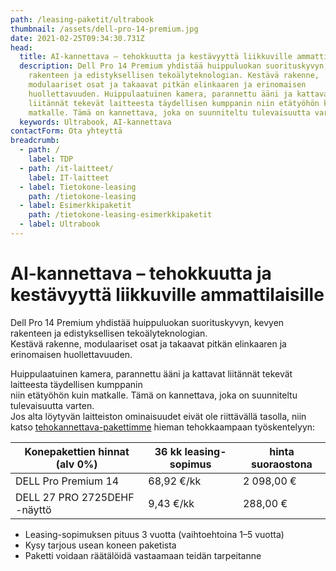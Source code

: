 ```yaml
---
path: /leasing-paketit/ultrabook
thumbnail: /assets/dell-pro-14-premium.jpg
date: 2021-02-25T09:34:30.731Z
head:
  title: AI-kannettava – tehokkuutta ja kestävyyttä liikkuville ammattilaisille
  description: Dell Pro 14 Premium yhdistää huippuluokan suorituskyvyn, kevyen
    rakenteen ja edistyksellisen tekoälyteknologian. Kestävä rakenne,
    modulaariset osat ja takaavat pitkän elinkaaren ja erinomaisen
    huollettavuuden. Huippulaatuinen kamera, parannettu ääni ja kattavat
    liitännät tekevät laitteesta täydellisen kumppanin niin etätyöhön kuin
    matkalle. Tämä on kannettava, joka on suunniteltu tulevaisuutta varten.
  keywords: Ultrabook, AI-kannettava
contactForm: Ota yhteyttä
breadcrumb:
  - path: /
    label: TDP
  - path: /it-laitteet/
    label: IT-laitteet
  - label: Tietokone-leasing
    path: /tietokone-leasing
  - label: Esimerkkipaketit
    path: /tietokone-leasing-esimerkkipaketit
  - label: Ultrabook
---
```

# AI-kannettava – tehokkuutta ja kestävyyttä liikkuville ammattilaisille

Dell Pro 14 Premium yhdistää huippuluokan suorituskyvyn, kevyen rakenteen ja edistyksellisen tekoälyteknologian.\
Kestävä rakenne, modulaariset osat ja takaavat pitkän elinkaaren ja erinomaisen huollettavuuden.  

Huippulaatuinen kamera, parannettu ääni ja kattavat liitännät tekevät laitteesta täydellisen kumppanin\
niin etätyöhön kuin matkalle. Tämä on kannettava, joka on suunniteltu tulevaisuutta varten.\
Jos alta löytyvän laitteiston ominaisuudet eivät ole riittävällä tasolla, niin katso [tehokannettava-pakettimme](/leasing-paketit/tehokannettava) hieman tehokkaampaan työskentelyyn:

| Konepakettien hinnat (alv 0%) | 36 kk leasing-sopimus | hinta suoraostona |
| ----------------------------- | --------------------- | ----------------- |
| DELL Pro Premium 14           | 68,92 €/kk            | 2 098,00 €        |
| DELL 27 PRO 2725DEHF -näyttö  | 9,43 €/kk             | 288,00 €          |

* Leasing-sopimuksen pituus 3 vuotta (vaihtoehtoina 1–5 vuotta)  
* Kysy tarjous usean koneen paketista  
* Paketti voidaan räätälöidä vastaamaan teidän tarpeitanne

<Cards
  cardsPerRow="2"
  cards='\[
    {
      "bgColor": "lightest",
      "title": "DELL Pro 14 Premium AI-PC",
      "linkBgColor": "darkest",
      "image": "/assets/dell-pro-14-premium.jpg",
      "content": "\*\*Dell Pro 14 Premium\*\* edustaa Dellin uusinta ammattitason kannettavien sarjaa, joka korvaa edeltävän Latitude 7450 -sarjan. Kevyt ja kompakti Dell Pro 14 Premium yhdistää tyylikkään muotoilun, kestävyyden ja erinomaisen suorituskyvyn, tehden siitä täydellisen työkalun liikkuvalle ammattilaiselle. Laite on varustettu Intel Core Ultra 200V -sarjan prosessoreilla, jotka tarjoavat suorituskykyä ja energiatehokkuutta sekä tehokkaita tekoälyominaisuuksia. Tämä AI-PC mahdollistaa Copilot+ -kokemukset, jotka vievät tuottavuuden uudelle tasolle.\n\nRunko täyttää MIL-STD-810H-standardin vaatimukset, mikä tekee siitä erinomaisen valinnan paljon liikkuvalle käyttäjälle. Lisäksi Dell Pro 14 Premium on maailman ensimmäinen kaupallinen PC, joka on varustettu modulaarisella USB-C-portilla. Tämä mahdollistaa jopa neljä kertaa paremman vääntölujuuden ja jopa 33 kertaa paremman iskunkestävyyden, mikä parantaa laitteen kestävyyttä ja mahdollistaa helpommat korjaukset.\n\nVideopuhelut sujuvat saumattomasti laitteen vakiovarusteena olevan 8 MP + IR HDR -kameran ansiosta, joka tarjoaa kristallinkirkkaan kuvan ja eloisan visuaalisen laadun kaikissa valaistusolosuhteissa. Paranneltu äänentoistojärjestelmä, jossa on kaksi yläpuolelta ja kaksi alapuolelta ääntä lähettävää kaiutinta, mikä varmistaa selkeämmät kokouspuhelut ja ensiluokkaisen äänenlaadun.\n\nPro 14 Premium sisältää myös Dell Pro AI Studion, joka on alan kattavin tekoälytyökalupakki. Dell hyödyntää edistynyttä NPU-teknologiaa tarjoten poikkeuksellisia ominaisuuksia, jotka mahdollistavat liiketoimintaprosessien mullistamisen. Tämä tekee laitteesta ideaalisen valinnan ammattilaisille, jotka vaativat sekä tehokkaita että innovatiivisia ratkaisuja."
    },
    {
      "bgColor": "lightest",
      "title": "DELL 27 PRO P2725DE QHD-näyttö",
      "linkBgColor": "darkest",
      "image": "/assets/dell-p2725de.jpg",
      "content": "Dell P2725DE on 27 tuuman QHD-näyttö, joka on monipuolinen ja ergonominen valinta työympäristöön. Näyttö tarjoaa 2560 x 1440 -resoluution, 100 Hz virkistystaajuuden sekä 1500:1-kontrastisuhteen, mikä takaa tarkan ja luonnollisen kuvan. IPS-paneelitekniikka mahdollistaa tasaisen väritoiston laajoissa katselukulmissa. TÜV Rheinlandin 4-tähden Eye Comfort -sertifiointi ja sisäänrakennettu ComfortView Plus -ominaisuus vähentävät haitallista sinivaloa jopa 35 %, mikä parantaa silmien mukavuutta pitkäaikaisessa käytössä.\n\nP2725DE toimii myös tehokkaana USB-C-keskittimenä: yhden kaapelin kautta siirrät datan ja videon ja lataat kannettavaa jopa 90 W teholla. Näytössä on myös RJ45-verkkoliitäntä ja DisplayPort-läpivienti (MST), joka mahdollistaa useiden näyttöjen ketjutuksen. Etupaneelin pop-out USB-C- ja USB-A-portit tarjoavat vaivatonta liitettävyyttä. Dell Display and Peripheral Manager -ohjelmisto tuo tehokkuutta moniajoon Easy Arrange -ominaisuudella ja toimii sekä Windows- että macOS-käyttöjärjestelmissä.\n\nDell P2725DE on suunniteltu vastuullisesti: siinä on jopa 85 % kierrätysmuovia, 100 % kierrätetty alumiinijalusta ja ympäristöystävällinen pakkaus. Se on tyylikäs ja tehokas valinta vastuulliseen työpisteeseen.\n\n\*\*Paneeli:\*\*\n\n- 27\" heijastamaton IPS-paneeli (anti-glare, 3H pinnoite)\n- QHD-tarkkuus (2560 x 1440 @ 100 Hz)\n- Kirkkaus: 350 cd/m² (tyypillinen)\n- Kontrasti: 1500:1 (tyypillinen)\n- Vasteaika: 8 ms (normaali), 5 ms (GtG, nopea tila)\n- Katselukulmat: 178°/178°\n\n\*\*Väriskaala:\*\*\n\n- 99 % sRGB (tyypillinen)\n- 16,7 miljoonaa väriä\n\n\*\*Liitännät:\*\*\n\n- 1 x HDMI (HDCP 1.4, QHD @ 100 Hz)\n- 1 x DisplayPort 1.4 (sisääntulo)\n- 1 x DisplayPort 1.4 (ulostulo, MST-ketjutus)\n- 1 x USB-C 5Gbps (upstream, DisplayPort 1.4 Alt Mode, 90W Power Delivery)\n- 1 x USB-C 5Gbps (downstream, 15W lataus)\n- 3 x USB 5Gbps Type-A (downstream)\n- 1 x RJ45 Ethernet (1GbE)\n\n\*\*Säädettävyys:\*\*\n\n- Korkeussäätö: 150 mm\n- Kallistus: -5° – 21°\n- Kääntö: -45° – 45°\n- Kierrä: -90° – 90°\n- Johtojen hallinta jalustan sisällä\n\n\*\*Paneelin kiinnitys:\*\*\n\n- VESA: 100 mm x 100 mm\n- Turvalukkopaikka (Kensington, lukko myydään erikseen)\n\n\*\*Käyttömukavuus:\*\*\n\n- TÜV Rheinland Eye Comfort 4 Star -sertifioitu\n- ComfortView Plus -teknologia haitallisen sinivalon vähentämiseen (=35%)\n- Joystick-valikko-ohjain\n\n\*\*Vaatimustenmukaiset standardit:\*\*\n\n- ENERGY STAR 8.0\n- EPEAT Gold + Climate+\n- TCO Certified & TCO Certified Edge\n- RoHS-yhteensopiva\n- Arseeniton lasi ja elohopeavapaa paneeli\n- BFR/PVC-vähennetty (pois lukien ulkoiset kaapelit)\n\n\*\*Mukana toimitettavat tarvikkeet:\*\*\n\n- Näyttö jalustalla\n- Virtakaapeli\n- DisplayPort -> DisplayPort 1.4 -kaapeli (1.8 m)\n- USB-C -> USB-C 10Gbps, 100W -kaapeli (1.0 m)\n- USB-C -> USB-A 5Gbps -kaapeli (1.8 m)\n- QR-kortti, turvallisuus- ja ympäristödokumentaatio\n- Kaapeliside\n\n\*\*Takuu:\*\*\n\nKolmen vuoden Advanced Exchange Service -takuu ja Premium Panel -vaihto yhdelläkin kirkkaalla pikselillä."
    }
  ]'
/>